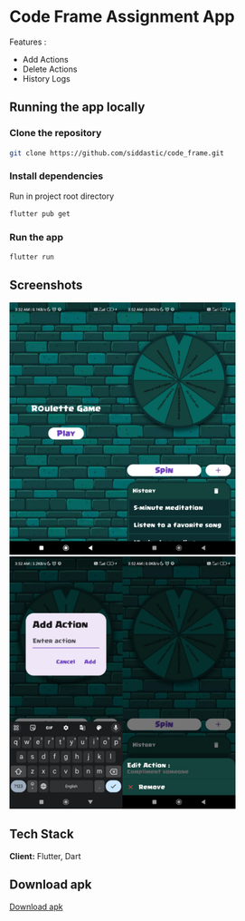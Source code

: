# Code Frame Assignment App

Features :
- Add Actions
- Delete Actions
- History Logs

## Running the app locally

### Clone the repository

```bash
git clone https://github.com/siddastic/code_frame.git
```

### Install dependencies

Run in project root directory

```bash
flutter pub get
```

### Run the app

```bash
flutter run
```

## Screenshots

<img src = "https://github.com/siddastic/code_frame/blob/main/screenshots/ss1.jpeg?raw=true" width = "200"/><img src = "https://github.com/siddastic/code_frame/blob/main/screenshots/ss2.jpeg?raw=true" width = "200"/><img src = "https://github.com/siddastic/code_frame/blob/main/screenshots/ss3.jpeg?raw=true" width = "200"/><img src = "https://github.com/siddastic/code_frame/blob/main/screenshots/ss4.jpeg?raw=true" width = "200"/>


## Tech Stack

**Client:** Flutter, Dart


## Download apk

[Download apk](https://github.com/siddastic/code_frame/releases/download/v1/code_frame.apk)
